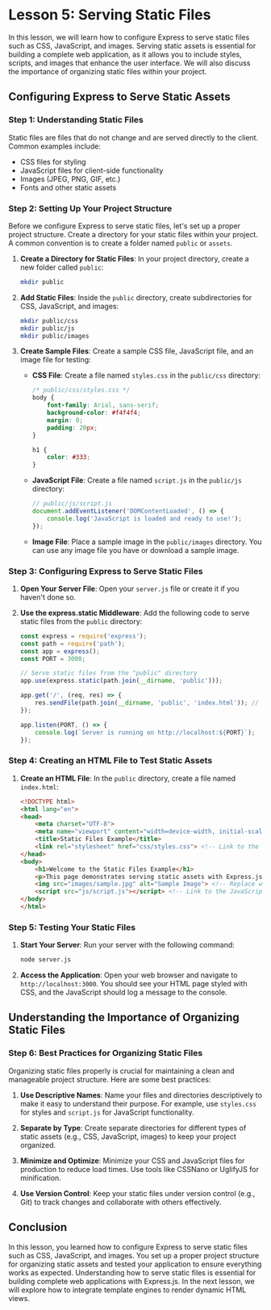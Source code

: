 # Lesson 5: Serving Static Files

In this lesson, we will learn how to configure Express to serve static files such as CSS, JavaScript, and images. Serving static assets is essential for building a complete web application, as it allows you to include styles, scripts, and images that enhance the user interface. We will also discuss the importance of organizing static files within your project.

## Configuring Express to Serve Static Assets

### Step 1: Understanding Static Files

Static files are files that do not change and are served directly to the client. Common examples include:

- CSS files for styling
- JavaScript files for client-side functionality
- Images (JPEG, PNG, GIF, etc.)
- Fonts and other static assets

### Step 2: Setting Up Your Project Structure

Before we configure Express to serve static files, let's set up a proper project structure. Create a directory for your static files within your project. A common convention is to create a folder named `public` or `assets`.

1. **Create a Directory for Static Files**: In your project directory, create a new folder called `public`:

   ```bash
   mkdir public
   ```

2. **Add Static Files**: Inside the `public` directory, create subdirectories for CSS, JavaScript, and images:

   ```bash
   mkdir public/css
   mkdir public/js
   mkdir public/images
   ```

3. **Create Sample Files**: Create a sample CSS file, JavaScript file, and an image file for testing:

   - **CSS File**: Create a file named `styles.css` in the `public/css` directory:

     ```css
     /* public/css/styles.css */
     body {
         font-family: Arial, sans-serif;
         background-color: #f4f4f4;
         margin: 0;
         padding: 20px;
     }

     h1 {
         color: #333;
     }
     ```

   - **JavaScript File**: Create a file named `script.js` in the `public/js` directory:

     ```javascript
     // public/js/script.js
     document.addEventListener('DOMContentLoaded', () => {
         console.log('JavaScript is loaded and ready to use!');
     });
     ```

   - **Image File**: Place a sample image in the `public/images` directory. You can use any image file you have or download a sample image.

### Step 3: Configuring Express to Serve Static Files

1. **Open Your Server File**: Open your `server.js` file or create it if you haven't done so.

2. **Use the express.static Middleware**: Add the following code to serve static files from the `public` directory:

   ```javascript
   const express = require('express');
   const path = require('path');
   const app = express();
   const PORT = 3000;

   // Serve static files from the "public" directory
   app.use(express.static(path.join(__dirname, 'public')));

   app.get('/', (req, res) => {
       res.sendFile(path.join(__dirname, 'public', 'index.html')); // Serve the main HTML file
   });

   app.listen(PORT, () => {
       console.log(`Server is running on http://localhost:${PORT}`);
   });
   ```

### Step 4: Creating an HTML File to Test Static Assets

1. **Create an HTML File**: In the `public` directory, create a file named `index.html`:

   ```html
   <!DOCTYPE html>
   <html lang="en">
   <head>
       <meta charset="UTF-8">
       <meta name="viewport" content="width=device-width, initial-scale=1.0">
       <title>Static Files Example</title>
       <link rel="stylesheet" href="css/styles.css"> <!-- Link to the CSS file -->
   </head>
   <body>
       <h1>Welcome to the Static Files Example</h1>
       <p>This page demonstrates serving static assets with Express.js.</p>
       <img src="images/sample.jpg" alt="Sample Image"> <!-- Replace with your image file -->
       <script src="js/script.js"></script> <!-- Link to the JavaScript file -->
   </body>
   </html>
   ```

### Step 5: Testing Your Static Files

1. **Start Your Server**: Run your server with the following command:

   ```bash
   node server.js
   ```

2. **Access the Application**: Open your web browser and navigate to `http://localhost:3000`. You should see your HTML page styled with CSS, and the JavaScript should log a message to the console.

## Understanding the Importance of Organizing Static Files

### Step 6: Best Practices for Organizing Static Files

Organizing static files properly is crucial for maintaining a clean and manageable project structure. Here are some best practices:

1. **Use Descriptive Names**: Name your files and directories descriptively to make it easy to understand their purpose. For example, use `styles.css` for styles and `script.js` for JavaScript functionality.

2. **Separate by Type**: Create separate directories for different types of static assets (e.g., CSS, JavaScript, images) to keep your project organized.

3. **Minimize and Optimize**: Minimize your CSS and JavaScript files for production to reduce load times. Use tools like CSSNano or UglifyJS for minification.

4. **Use Version Control**: Keep your static files under version control (e.g., Git) to track changes and collaborate with others effectively.

## Conclusion

In this lesson, you learned how to configure Express to serve static files such as CSS, JavaScript, and images. You set up a proper project structure for organizing static assets and tested your application to ensure everything works as expected. Understanding how to serve static files is essential for building complete web applications with Express.js. In the next lesson, we will explore how to integrate template engines to render dynamic HTML views.